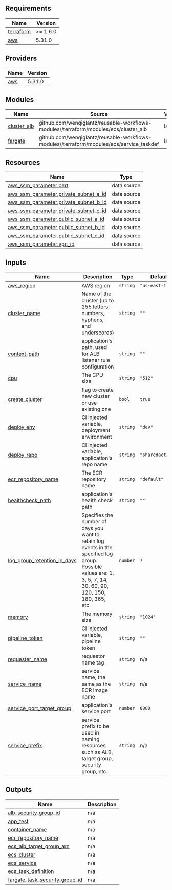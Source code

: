 <!-- BEGIN_TF_DOCS -->
## Requirements

| Name | Version |
|------|---------|
| <a name="requirement_terraform"></a> [terraform](#requirement\_terraform) | >= 1.6.0 |
| <a name="requirement_aws"></a> [aws](#requirement\_aws) | 5.31.0 |

## Providers

| Name | Version |
|------|---------|
| <a name="provider_aws"></a> [aws](#provider\_aws) | 5.31.0 |

## Modules

| Name | Source | Version |
|------|--------|---------|
| <a name="module_cluster_alb"></a> [cluster\_alb](#module\_cluster\_alb) | github.com/wenqiglantz/reusable-workflows-modules//terraform/modules/ecs/cluster_alb | latest |
| <a name="module_fargate"></a> [fargate](#module\_fargate) | github.com/wenqiglantz/reusable-workflows-modules//terraform/modules/ecs/service_taskdef | latest |

## Resources

| Name | Type |
|------|------|
| [aws_ssm_parameter.cert](https://registry.terraform.io/providers/hashicorp/aws/5.31.0/docs/data-sources/ssm_parameter) | data source |
| [aws_ssm_parameter.private_subnet_a_id](https://registry.terraform.io/providers/hashicorp/aws/5.31.0/docs/data-sources/ssm_parameter) | data source |
| [aws_ssm_parameter.private_subnet_b_id](https://registry.terraform.io/providers/hashicorp/aws/5.31.0/docs/data-sources/ssm_parameter) | data source |
| [aws_ssm_parameter.private_subnet_c_id](https://registry.terraform.io/providers/hashicorp/aws/5.31.0/docs/data-sources/ssm_parameter) | data source |
| [aws_ssm_parameter.public_subnet_a_id](https://registry.terraform.io/providers/hashicorp/aws/5.31.0/docs/data-sources/ssm_parameter) | data source |
| [aws_ssm_parameter.public_subnet_b_id](https://registry.terraform.io/providers/hashicorp/aws/5.31.0/docs/data-sources/ssm_parameter) | data source |
| [aws_ssm_parameter.public_subnet_c_id](https://registry.terraform.io/providers/hashicorp/aws/5.31.0/docs/data-sources/ssm_parameter) | data source |
| [aws_ssm_parameter.vpc_id](https://registry.terraform.io/providers/hashicorp/aws/5.31.0/docs/data-sources/ssm_parameter) | data source |

## Inputs

| Name | Description | Type | Default | Required |
|------|-------------|------|---------|:--------:|
| <a name="input_aws_region"></a> [aws\_region](#input\_aws\_region) | AWS region | `string` | `"us-east-1"` | no |
| <a name="input_cluster_name"></a> [cluster\_name](#input\_cluster\_name) | Name of the cluster (up to 255 letters, numbers, hyphens, and underscores) | `string` | `""` | no |
| <a name="input_context_path"></a> [context\_path](#input\_context\_path) | application's path, used for ALB listener rule configuration | `string` | `""` | no |
| <a name="input_cpu"></a> [cpu](#input\_cpu) | The CPU size | `string` | `"512"` | no |
| <a name="input_create_cluster"></a> [create\_cluster](#input\_create\_cluster) | flag to create new cluster or use existing one | `bool` | `true` | no |
| <a name="input_deploy_env"></a> [deploy\_env](#input\_deploy\_env) | CI injected variable, deployment environment | `string` | `"dev"` | no |
| <a name="input_deploy_repo"></a> [deploy\_repo](#input\_deploy\_repo) | CI injected variable, application's repo name | `string` | `"sharedactions"` | no |
| <a name="input_ecr_repository_name"></a> [ecr\_repository\_name](#input\_ecr\_repository\_name) | The ECR repository name | `string` | `"default"` | no |
| <a name="input_healthcheck_path"></a> [healthcheck\_path](#input\_healthcheck\_path) | application's health check path | `string` | `""` | no |
| <a name="input_log_group_retention_in_days"></a> [log\_group\_retention\_in\_days](#input\_log\_group\_retention\_in\_days) | Specifies the number of days you want to retain log events in the specified log group. Possible values are: 1, 3, 5, 7, 14, 30, 60, 90, 120, 150, 180, 365, etc. | `number` | `7` | no |
| <a name="input_memory"></a> [memory](#input\_memory) | The memory size | `string` | `"1024"` | no |
| <a name="input_pipeline_token"></a> [pipeline\_token](#input\_pipeline\_token) | CI injected variable, pipeline token | `string` | `""` | no |
| <a name="input_requester_name"></a> [requester\_name](#input\_requester\_name) | requestor name tag | `string` | n/a | yes |
| <a name="input_service_name"></a> [service\_name](#input\_service\_name) | service name, the same as the ECR image name | `string` | n/a | yes |
| <a name="input_service_port_target_group"></a> [service\_port\_target\_group](#input\_service\_port\_target\_group) | application's service port | `number` | `8080` | no |
| <a name="input_service_prefix"></a> [service\_prefix](#input\_service\_prefix) | service prefix to be used in naming resources such as ALB, target group, security group, etc. | `string` | n/a | yes |

## Outputs

| Name | Description |
|------|-------------|
| <a name="output_alb_security_group_id"></a> [alb\_security\_group\_id](#output\_alb\_security\_group\_id) | n/a |
| <a name="output_app_test"></a> [app\_test](#output\_app\_test) | n/a |
| <a name="output_container_name"></a> [container\_name](#output\_container\_name) | n/a |
| <a name="output_ecr_repository_name"></a> [ecr\_repository\_name](#output\_ecr\_repository\_name) | n/a |
| <a name="output_ecs_alb_target_group_arn"></a> [ecs\_alb\_target\_group\_arn](#output\_ecs\_alb\_target\_group\_arn) | n/a |
| <a name="output_ecs_cluster"></a> [ecs\_cluster](#output\_ecs\_cluster) | n/a |
| <a name="output_ecs_service"></a> [ecs\_service](#output\_ecs\_service) | n/a |
| <a name="output_ecs_task_definition"></a> [ecs\_task\_definition](#output\_ecs\_task\_definition) | n/a |
| <a name="output_fargate_task_security_group_id"></a> [fargate\_task\_security\_group\_id](#output\_fargate\_task\_security\_group\_id) | n/a |
<!-- END_TF_DOCS -->